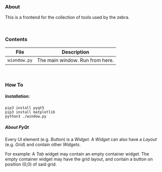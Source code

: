 ### About
This is a frontend for the collection of tools used by the zebra.

<br>

### Contents
| File | Description |
|---|---|
|`wiondow.py`  | The main window. Run from here.|

<br>

### How To

##### Installation:
```
pip3 install pyqt5
pip3 install matplotlib
python3 ./window.py
```

##### About PyQt
Every UI element (e.g. *Button*) is a *Widget*. 
A *Widget* can also have a *Layout* (e.g. *Grid*) 
and contain other *Widgets*. 

For example:
A *Tab* widget may contain an empty container widget.
The empty container widget may have the grid layout,
and contain a button on position (0,0) of said grid.

